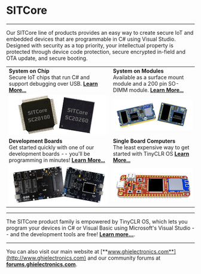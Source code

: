 # SITCore
---
Our SITCore line of products provides an easy way to create secure IoT and embedded devices that are programmable in C# using Visual Studio. Designed with security as a top priority, your intellectual property is protected through device code protection, secure encrypted in-field and OTA update, and secure booting.

|  |  |
|---|---|
| **System on Chip** </br> Secure IoT chips that run C# and support debugging over USB. [**Learn More...**](soc.md) | **System on Modules** </br> Available as a surface mount module and a 200 pin SO-DIMM module. [**Learn More...**](som.md) |
| [![SITCore SC20100S](images/system-on-chip.jpg)](soc.md) | [![G400S](images/system-on-modules.jpg)](som.md) |
| **Development Boards** </br> Get started quickly with one of our development boards -- you'll be programming in minutes! [**Learn More...**](dev.md)| **Single Board Computers** </br> The least expensive way to get started with TinyCLR OS [**Learn More...**](sbc.md) |
| [![SITCore Dev Board](images/sitcore-dev-boards.jpg)](dev.md) | [![Single Board Computer](images/sitcore-feather.png)](sbc.md) |
 
***

The SITCore product family is empowered by TinyCLR OS, which lets you program your devices in C# or Visual Basic using Microsoft's Visual Studio -- and the development tools are free!  [**Learn more...**](../../software/tinyclr/intro.md).

---

You can also visit our main website at [**www.ghielectronics.com**](http://www.ghielectronics.com) and our community forums at [**forums.ghielectronics.com**](https://forums.ghielectronics.com/).